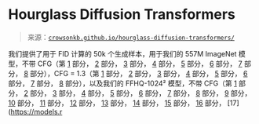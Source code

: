<!--yml

category: 未分类

date: 2024-05-27 15:02:43

-->

# Hourglass Diffusion Transformers

> 来源：[`crowsonkb.github.io/hourglass-diffusion-transformers/`](https://crowsonkb.github.io/hourglass-diffusion-transformers/)

我们提供了用于 FID 计算的 50k 个生成样本，用于我们的 557M ImageNet 模型，不带 CFG（第 [1](https://models.rivershavewings.workers.dev/hourglass-samples/557M-step2.2M-cfg1.00-50k-dpm3/00000.tar) 部分， [2](https://models.rivershavewings.workers.dev/hourglass-samples/557M-step2.2M-cfg1.00-50k-dpm3/00001.tar) 部分， [3](https://models.rivershavewings.workers.dev/hourglass-samples/557M-step2.2M-cfg1.00-50k-dpm3/00002.tar) 部分， [4](https://models.rivershavewings.workers.dev/hourglass-samples/557M-step2.2M-cfg1.00-50k-dpm3/00003.tar) 部分， [5](https://models.rivershavewings.workers.dev/hourglass-samples/557M-step2.2M-cfg1.00-50k-dpm3/00004.tar) 部分， [6](https://models.rivershavewings.workers.dev/hourglass-samples/557M-step2.2M-cfg1.00-50k-dpm3/00005.tar) 部分， [7](https://models.rivershavewings.workers.dev/hourglass-samples/557M-step2.2M-cfg1.00-50k-dpm3/00006.tar) 部分， [8](https://models.rivershavewings.workers.dev/hourglass-samples/557M-step2.2M-cfg1.00-50k-dpm3/00007.tar) 部分），CFG = 1.3（第 [1](https://models.rivershavewings.workers.dev/hourglass-samples/557M-step2.2M-cfg1.30-50k-dpm3/00000.tar) 部分， [2](https://models.rivershavewings.workers.dev/hourglass-samples/557M-step2.2M-cfg1.30-50k-dpm3/00001.tar) 部分， [3](https://models.rivershavewings.workers.dev/hourglass-samples/557M-step2.2M-cfg1.30-50k-dpm3/00002.tar) 部分， [4](https://models.rivershavewings.workers.dev/hourglass-samples/557M-step2.2M-cfg1.30-50k-dpm3/00003.tar) 部分， [5](https://models.rivershavewings.workers.dev/hourglass-samples/557M-step2.2M-cfg1.30-50k-dpm3/00004.tar) 部分， [6](https://models.rivershavewings.workers.dev/hourglass-samples/557M-step2.2M-cfg1.30-50k-dpm3/00005.tar) 部分， [7](https://models.rivershavewings.workers.dev/hourglass-samples/557M-step2.2M-cfg1.30-50k-dpm3/00006.tar) 部分， [8](https://models.rivershavewings.workers.dev/hourglass-samples/557M-step2.2M-cfg1.30-50k-dpm3/00007.tar) 部分），以及我们的 FFHQ-1024² 模型，不带 CFG（第 [1](https://models.rivershavewings.workers.dev/hourglass-samples/hourglass_ffhq_85m_1m_samples/00000.tar) 部分， [2](https://models.rivershavewings.workers.dev/hourglass-samples/hourglass_ffhq_85m_1m_samples/00001.tar) 部分， [3](https://models.rivershavewings.workers.dev/hourglass-samples/hourglass_ffhq_85m_1m_samples/00002.tar) 部分， [4](https://models.rivershavewings.workers.dev/hourglass-samples/hourglass_ffhq_85m_1m_samples/00003.tar) 部分， [5](https://models.rivershavewings.workers.dev/hourglass-samples/hourglass_ffhq_85m_1m_samples/00004.tar) 部分， [6](https://models.rivershavewings.workers.dev/hourglass-samples/hourglass_ffhq_85m_1m_samples/00005.tar) 部分， [7](https://models.rivershavewings.workers.dev/hourglass-samples/hourglass_ffhq_85m_1m_samples/00006.tar) 部分， [8](https://models.rivershavewings.workers.dev/hourglass-samples/hourglass_ffhq_85m_1m_samples/00007.tar) 部分， [9](https://models.rivershavewings.workers.dev/hourglass-samples/hourglass_ffhq_85m_1m_samples/00008.tar) 部分， [10](https://models.rivershavewings.workers.dev/hourglass-samples/hourglass_ffhq_85m_1m_samples/00009.tar) 部分， [11](https://models.rivershavewings.workers.dev/hourglass-samples/hourglass_ffhq_85m_1m_samples/00010.tar) 部分， [12](https://models.rivershavewings.workers.dev/hourglass-samples/hourglass_ffhq_85m_1m_samples/00011.tar) 部分， [13](https://models.rivershavewings.workers.dev/hourglass-samples/hourglass_ffhq_85m_1m_samples/00012.tar) 部分， [14](https://models.rivershavewings.workers.dev/hourglass-samples/hourglass_ffhq_85m_1m_samples/00013.tar) 部分， [15](https://models.rivershavewings.workers.dev/hourglass-samples/hourglass_ffhq_85m_1m_samples/00014.tar) 部分， [16](https://models.rivershavewings.workers.dev/hourglass-samples/hourglass_ffhq_85m_1m_samples/00015.tar) 部分， [17](https://models.r
